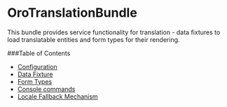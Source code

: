 OroTranslationBundle
====================

This bundle provides service functionality for translation - data fixtures to load translatable entities
and form types for their rendering.

###Table of Contents

- [Configuration](./Resources/doc/reference/configuration.md)
- [Data Fixture](./Resources/doc/reference/data_fixtures.md)
- [Form Types](./Resources/doc/reference/form_types.md)
- [Console commands](./Resources/doc/reference/commands.md)
- [Locale Fallback Mechanism](./Resources/doc/reference/fallback_locale.md)